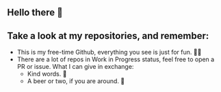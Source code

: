 ## Hello there 👋

## Take a look at my repositories, and remember:
- This is my free-time Github, everything you see is just for fun. 🤷‍♂️
- There are a lot of repos in Work in Progress status, feel free to open a PR or issue. What I can give in exchange: 
  - Kind words. 🤗
  - A beer or two, if you are around. 🍺
